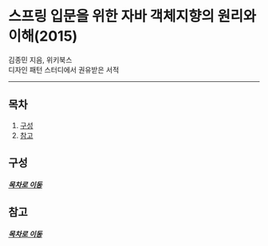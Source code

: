 스프링 입문을 위한 자바 객체지향의 원리와 이해(2015)
=====
김종민 지음, 위키북스  
디자인 패턴 스터디에서 권유받은 서적
- - -
## 목차
1. [구성](#구성)
2. [참고](#참고)

## 구성

##### [목차로 이동](#목차)

## 참고

##### [목차로 이동](#목차)